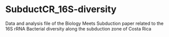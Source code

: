 # SubductCR_16S-diversity
Data and analysis file of the Biology Meets Subduction paper related to the 16S rRNA Bacterial diversity along the subduction zone of Costa Rica
